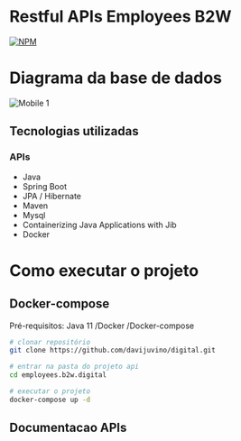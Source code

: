 # Restful APIs Employees B2W
[![NPM](https://img.shields.io/npm/l/react)](https://github.com/devsuperior/sds1-wmazoni/blob/master/LICENSE) 

# Diagrama da base de dados
![Mobile 1](https://github.com/davijuvino/digital/blob/main/assets/diagrama_base.png)

## Tecnologias utilizadas
### APIs
- Java
- Spring Boot
- JPA / Hibernate
- Maven
- Mysql
- Containerizing Java Applications with Jib
- Docker

# Como executar o projeto

## Docker-compose
Pré-requisitos: Java 11 /Docker /Docker-compose

```bash
# clonar repositório
git clone https://github.com/davijuvino/digital.git

# entrar na pasta do projeto api
cd employees.b2w.digital

# executar o projeto
docker-compose up -d
```

## Documentacao APIs
